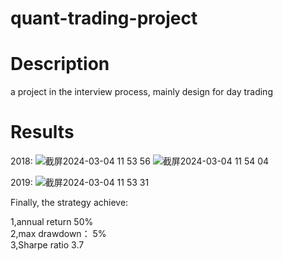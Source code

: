 # quant-trading-project

# Description
a project in the interview process, mainly design for day trading

# Results
2018:
![截屏2024-03-04 11 53 56](https://github.com/chengxiaoyueqaz/chinese-stock-daily-trading/assets/45631631/97f8a7fc-619f-4236-af7a-82d0d329abeb)
![截屏2024-03-04 11 54 04](https://github.com/chengxiaoyueqaz/chinese-stock-daily-trading/assets/45631631/2d64c15c-1407-4bae-a038-59f041c0f2c4)

2019:
![截屏2024-03-04 11 53 31](https://github.com/chengxiaoyueqaz/chinese-stock-daily-trading/assets/45631631/7f12bd0c-2fcf-4eea-8065-12fe618304cd)



Finally, the strategy achieve: 

1,annual return 50%  
2,max drawdown： 5%  
3,Sharpe ratio 3.7


